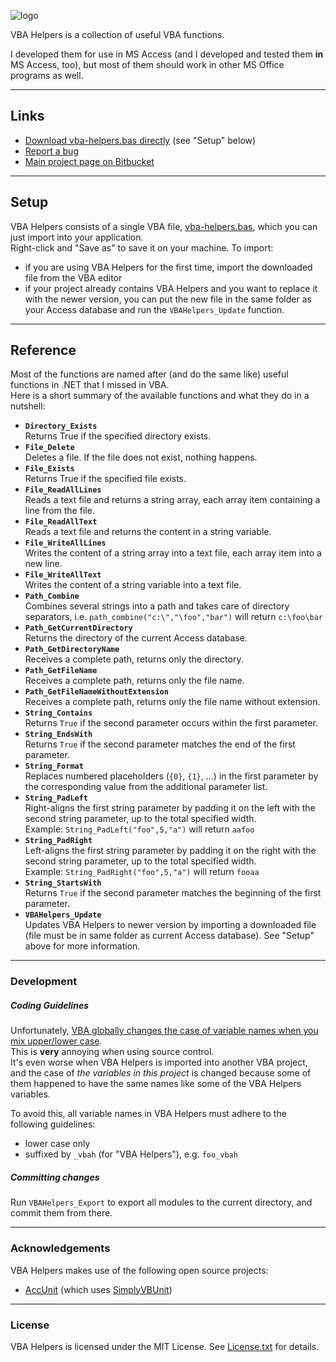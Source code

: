 ![logo](https://bitbucket.org/christianspecht/vba-helpers/raw/tip/img/logo128x128.png)

VBA Helpers is a collection of useful VBA functions.

I developed them for use in MS Access (and I developed and tested them **in** MS Access, too), but most of them should work in other MS Office programs as well.

---

## Links

- [Download vba-helpers.bas directly](https://bitbucket.org/christianspecht/vba-helpers/raw/tip/vba-helpers.bas) (see "Setup" below)
- [Report a bug](https://bitbucket.org/christianspecht/vba-helpers/issues/new)
- [Main project page on Bitbucket](https://bitbucket.org/christianspecht/vba-helpers)

---

## Setup

VBA Helpers consists of a single VBA file, [vba-helpers.bas](https://bitbucket.org/christianspecht/vba-helpers/raw/tip/vba-helpers.bas), which you can just import into your application.  
Right-click and "Save as" to save it on your machine. To import:

- if you are using VBA Helpers for the first time, import the downloaded file from the VBA editor
- if your project already contains VBA Helpers and you want to replace it with the newer version, you can put the new file in the same folder as your Access database and run the `VBAHelpers_Update` function.

---

## Reference

Most of the functions are named after (and do the same like) useful functions in .NET that I missed in VBA.  
Here is a short summary of the available functions and what they do in a nutshell:

- **`Directory_Exists`**  
Returns True if the specified directory exists.
- **`File_Delete`**  
Deletes a file. If the file does not exist, nothing happens.
- **`File_Exists`**  
Returns True if the specified file exists.
- **`File_ReadAllLines`**  
Reads a text file and returns a string array, each array item containing a line from the file.
- **`File_ReadAllText`**  
Reads a text file and returns the content in a string variable.
- **`File_WriteAllLines`**  
Writes the content of a string array into a text file, each array item into a new line.
- **`File_WriteAllText`**  
Writes the content of a string variable into a text file.
- **`Path_Combine`**  
Combines several strings into a path and takes care of directory separators, i.e. `path_combine("c:\","\foo","bar")` will return `c:\foo\bar`
- **`Path_GetCurrentDirectory`**  
Returns the directory of the current Access database.
- **`Path_GetDirectoryName`**  
Receives a complete path, returns only the directory.
- **`Path_GetFileName`**  
Receives a complete path, returns only the file name.
- **`Path_GetFileNameWithoutExtension`**  
Receives a complete path, returns only the file name without extension.
- **`String_Contains`**  
Returns `True` if the second parameter occurs within the first parameter.
- **`String_EndsWith`**  
Returns `True` if the second parameter matches the end of the first parameter.
- **`String_Format`**  
Replaces numbered placeholders (`{0}`, `{1}`, ...) in the first parameter by the corresponding value from the additional parameter list.
- **`String_PadLeft`**  
Right-aligns the first string parameter by padding it on the left with the second string parameter, up to the total specified width.  
Example: `String_PadLeft("foo",5,"a")` will return `aafoo`
- **`String_PadRight`**  
Left-aligns the first string parameter by padding it on the right with the second string parameter, up to the total specified width.  
Example: `String_PadRight("foo",5,"a")` will return `fooaa`
- **`String_StartsWith`**  
Returns `True` if the second parameter matches the beginning of the first parameter.
- **`VBAHelpers_Update`**  
Updates VBA Helpers to newer version by importing a downloaded file (file must be in same folder as current Access database). See "Setup" above for more information.

---

### Development

##### Coding Guidelines

Unfortunately, [VBA globally changes the case of variable names when you mix upper/lower case](http://stackoverflow.com/q/4852735).  
This is **very** annoying when using source control.  
It's even worse when VBA Helpers is imported into another VBA project, and the case of *the variables in this project* is changed because some of them happened to have the same names like some of the VBA Helpers variables.

To avoid this, all variable names in VBA Helpers must adhere to the following guidelines:

- lower case only
- suffixed by `_vbah` (for "VBA Helpers"), e.g. `foo_vbah`


##### Committing changes

Run `VBAHelpers_Export` to export all modules to the current directory, and commit them from there.

---

### Acknowledgements

VBA Helpers makes use of the following open source projects:

- [AccUnit](http://accunit.access-codelib.net/) (which uses [SimplyVBUnit](http://sourceforge.net/projects/simplyvbunit/))

---

### License

VBA Helpers is licensed under the MIT License. See [License.txt](https://bitbucket.org/christianspecht/vba-helpers/raw/tip/license.txt) for details.